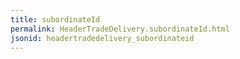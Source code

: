 ```yaml
---
title: subordinateId
permalink: HeaderTradeDelivery.subordinateId.html
jsonid: headertradedelivery_subordinateid
---
```

